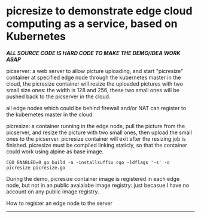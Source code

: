 
# picresize to demonstrate edge cloud computing as a service, based on Kubernetes

***ALL SOURCE CODE IS HARD CODE TO MAKE THE DEMO/IDEA WORK ASAP***

picserver:
  a web server to allow picture uploading, and start "picresize" container at specified edge node
  through the kubernetes master in the   cloud, the picresize container will resize the uploaded
  pictures with two small size ones: the width is 128 and 256, these two small ones will be pushed
  back to the picserver in the cloud.
  
  all edge nodes which could be behind firewall and/or NAT can register to the kubernetes master
  in the cloud.

picresize:
  a container running in the edge node, pull the picture from the picserver, and resize the 
  picture with two small ones, then upload the small ones to the picserver. picresize container
  will exit after the resizing job is finished. picresize must be compiled linking staticly, so that
  the container could work using alpine as base image.

    CGO_ENABLED=0 go build -a -installsuffix cgo -ldflags '-s' -o picresize picresize.go
  
  During the demo, picresize container image is registered in each edge node, but not in an public
  avaialabe image registry: just becasue I have no account on any public image registry.

How to register an edge node to the server
  *********
